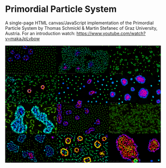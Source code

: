 # Primordial Particle System
A single-page HTML canvas/JavaScript implementation of the Primordial Particle System by Thomas Schmickl &amp; Martin Stefanec of Graz University, Austria. For an introduction watch: https://www.youtube.com/watch?v=makaJpLvbow

![Snapshot of an earlier version](examples.png)
